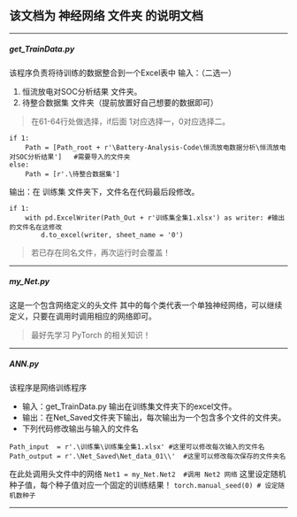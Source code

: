 ## 该文档为 神经网络 文件夹 的说明文档
***
##### get_TrainData.py
该程序负责将待训练的数据整合到一个Excel表中
输入：（二选一）
1. 恒流放电对SOC分析结果 文件夹。
2. 待整合数据集 文件夹（提前放置好自己想要的数据即可）
>在61-64行处做选择，if后面 1对应选择一，0对应选择二。

```
if 1:
    Path = [Path_root + r'\Battery-Analysis-Code\恒流放电数据分析\恒流放电对SOC分析结果']   #需要导入的文件夹
else:
    Path = [r'.\待整合数据集']
```

输出：在 训练集 文件夹下，文件名在代码最后段修改。
```
if 1:
    with pd.ExcelWriter(Path_Out + r'训练集全集1.xlsx') as writer: #输出的文件名在这修改
        d.to_excel(writer, sheet_name = '0')
```
>若已存在同名文件，再次运行时会覆盖！

***
##### my_Net.py
这是一个包含网络定义的头文件
其中的每个类代表一个单独神经网络，可以继续定义，只要在调用时调用相应的网络即可。
> 最好先学习 PyTorch 的相关知识！

***
##### ANN.py
该程序是网络训练程序
- 输入：get_TrainData.py 输出在训练集文件夹下的excel文件。
- 输出：在Net_Saved文件夹下输出，每次输出为一个包含多个文件的文件夹。
- 下列代码修改输出与输入的文件名
```
Path_input  = r'.\训练集\训练集全集1.xlsx' #这里可以修改每次输入的文件名
Path_output = r'.\Net_Saved\Net_data_01\\'  #这里可以修改每次保存的文件夹名
```
在此处调用头文件中的网络
`Net1 = my_Net.Net2  #调用 Net2 网络`
这里设定随机种子值，每个种子值对应一个固定的训练结果！
`torch.manual_seed(0) # 设定随机数种子`
***
